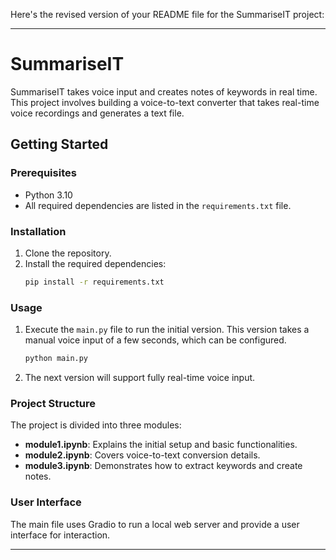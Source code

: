 Here's the revised version of your README file for the SummariseIT project:

---

# SummariseIT

SummariseIT takes voice input and creates notes of keywords in real time. This project involves building a voice-to-text converter that takes real-time voice recordings and generates a text file.

## Getting Started

### Prerequisites

- Python 3.10
- All required dependencies are listed in the `requirements.txt` file.

### Installation

1. Clone the repository.
2. Install the required dependencies:
   ```bash
   pip install -r requirements.txt
   ```

### Usage

1. Execute the `main.py` file to run the initial version. This version takes a manual voice input of a few seconds, which can be configured.
   ```bash
   python main.py
   ```
2. The next version will support fully real-time voice input.

### Project Structure

The project is divided into three modules:

- **module1.ipynb**: Explains the initial setup and basic functionalities.
- **module2.ipynb**: Covers voice-to-text conversion details.
- **module3.ipynb**: Demonstrates how to extract keywords and create notes.

### User Interface

The main file uses Gradio to run a local web server and provide a user interface for interaction.

---
